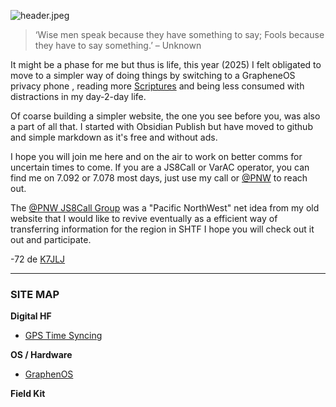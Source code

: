 ![header.jpeg](https://i.postimg.cc/Bb5KbCCG/header.jpg)

>‘Wise men speak because they have something to say; Fools because they have to say something.’ – Unknown

It might be a phase for me but thus is life,  this year (2025) I felt obligated to move to a simpler way of doing things by switching to a GrapheneOS privacy phone , reading more [Scriptures](https://www.cepher.net) and being less consumed with distractions in my day-2-day life. 

Of coarse building a simpler website, the one you see before you, was also a part of all that.  I started with Obsidian Publish but have moved to github and simple markdown as it's free and without ads.

I hope you will join me here and on the air to work on better comms for uncertain times to come.  If you are a JS8Call or VarAC operator, you can find me on 7.092 or 7.078 most days, just use my call or [@PNW](https://github.com/K7JLJ/EmComms/blob/main/JS8Call%20%40PNW%20Rolling%20Net.md) to reach out.  

The [@PNW JS8Call Group](https://github.com/K7JLJ/EmComms/blob/main/JS8Call%20%40PNW%20Rolling%20Net.md) was a "Pacific NorthWest" net idea from my old website that I would like to revive eventually as a efficient way of transferring information for the region in SHTF I hope you will check out it out and participate.

-72 de [K7JLJ](https://www.hamqth.com/K7JLJ)  

---

### SITE MAP
**Digital HF**
- [GPS Time Syncing](https://github.com/K7JLJ/EmComms/blob/main/GPS%20Time%20Syncing.md)

**OS / Hardware**
- [GraphenOS](https://github.com/K7JLJ/EmComms/blob/main/GrapheneOS.md)

**Field Kit**
